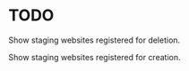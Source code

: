 # TODO #

Show staging websites registered for deletion.

Show staging websites registered for creation.